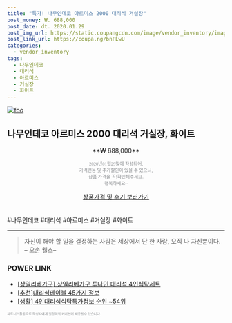 ```yaml
--- 
title: "특가! 나무인데코 아르미스 2000 대리석 거실장" 
post_money: ₩. 688,000 
post_date: dt. 2020.01.29 
post_img_url: https://static.coupangcdn.com/image/vendor_inventory/images/2019/01/30/21/9/3912a1af-f01d-445a-b624-70c31154e3b3.jpg 
post_link_url: https://coupa.ng/bnFLwU 
categories: 
  - vendor_inventory 
tags: 
  - 나무인데코 
  - 대리석 
  - 아르미스 
  - 거실장 
  - 화이트 
--- 
```

[![foo](https://static.coupangcdn.com/image/vendor_inventory/images/2019/01/30/21/9/3912a1af-f01d-445a-b624-70c31154e3b3.jpg)](https://coupa.ng/bnFLwU) 

## 나무인데코 아르미스 2000 대리석 거실장, 화이트 
<p style="text-align: center;">**₩ 688,000**</p> 
<p style="text-align: center;"><span style="color: #898c8f; font-family: Georgia,Times,serif; font-size: 0.75em;">2020년01월29일에 작성되어, <br>가격변동 및 추가할인이 있을 수 있으니,<br> 상품 가격을 꼭!확인해주세요.<br>행복하세요~</span> 
</p>	 
<div markdown="0" style="text-align: center;"><a href="https://coupa.ng/bnFLwU" class="btn btn--success">상품가격 및 후기 보러가기</a></div> 
<br><br> 
  #나무인데코 #대리석 #아르미스 #거실장 #화이트 
<hr> 

> 자신이 해야 할 일을 결정하는 사람은 세상에서 단 한 사람, 오직 나 자신뿐이다. – 오손 웰스–  


### POWER LINK

* <a href="https://blog.naver.com/fasyy4321/221787091716" target="_blank">[상일리베가구] 상일리베가구 투나인 대리석 4인식탁세트</a>
* <a href="https://blog.naver.com/fasyy4321/221785051652" target="_blank">[추천]대리석테이블 45가지 정보</a>
* <a href="https://blog.naver.com/fasyy4321/221775056212" target="_blank"> [생활] 4인대리석식탁특가정보 순위 ~54위</a>

<span style="color: #898c8f; font-family: Georgia,Times,serif; font-size: 0.55em;">파트너스활동으로 작성자에게 일정액의 커미션이 제공될수 있습니다.</span> 
